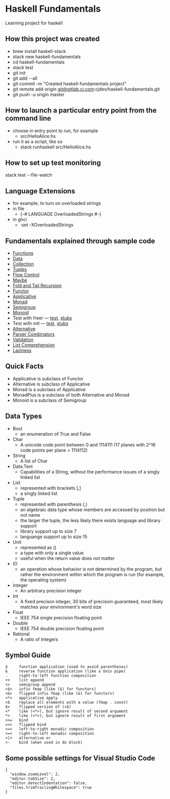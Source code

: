 # Haskell Fundamentals
Learning project for haskell

## How this project was created
- brew install haskell-stack
- stack new haskell-fundamentals
- cd haskell-fundamentals
- stack test
- git init
- git add --all
- git commit -m "Created haskell-fundamentals project"
- git remote add origin git@gitlab.cj.com:cjdev/haskell-fundamentals.git
- git push -u origin master

## How to launch a particular entry point from the command line
- choose in entry point to run, for example
    - src/HelloAlice.hs
- run it as a script, like so
    - stack runhaskell src/HelloAlice.hs

## How to set up test monitoring
stack test --file-watch

## Language Extensions
- for example, to turn on overloaded strings
- in file
    - {-# LANGUAGE OverloadedStrings #-}
- in ghci
    - :set -XOverloadedStrings

## Fundamentals explained through sample code
- [Functions](test/FunctionSpec.hs)
- [Data](test/DataSpec.hs)
- [Collection](test/CollectionSpec.hs)
- [Tuples](test/TuplesSpec.hs)
- [Flow Control](test/FlowControlSpec.hs)
- [Maybe](test/MaybeSpec.hs)
- [Fold and Tail Recursion](test/TypesOfLoopsSpec.hs)
- [Functor](test/FunctorSpec.hs)
- [Applicative](test/ApplicativeSpec.hs)
- [Monad](test/MonadSpec.hs)
- [Semigroup](test/SemigroupSpec.hs)
- [Monoid](test/MonoidSpec.hs)
- Test with freer — [test](test/Maintainability/Freer/MainSpec.hs), [stubs](test/Maintainability/Freer/Stubs.hs)
- Test with mtl — [test](test/Maintainability/MTL/MainSpec.hs), [stubs](test/Maintainability/MTL/Stubs.hs)
- [Alternative](test/AlternativeSpec.hs)
- [Parser Combinators](test/ParserCombinatorSpec.hs)
- [Validation](test/ValidationSpec.hs)
- [List Comprehension](test/ListComprehensionSpec.hs)
- [Laziness](test/LazinessSpec.hs)

## Quick Facts
- Applicative is subclass of Functor
- Alternative is subclass of Applicative
- Monad is a subclass of Applicative
- MonadPlus is a subclass of both Alternative and Monad
- Monoid is a subclass of Semigroup

## Data Types
- Bool
    - an enumeration of True and False
- Char
    - A unicode code point between 0 and 1114111 (17 planes with 2^16 code points per plane = 1114112)
- String
    - A list of Char
- Data.Text
    - Capabilities of a String, without the performance issues of a singly linked list
- List
    - represented with brackets [,]
    - a singly linked list
- Tuple
    - represented with parenthesis (,)
    - an algebraic data type whose members are accessed by position but not name
    - the larger the tuple, the less likely there exists language and library support
    - library support up to size 7
    - languange support up to size 15
- Unit
    - represented as ()
    - a type with only a single value
    - useful when the return value does not matter
- IO
    - an operation whose behavior is not determined by the program, but rather the environment within which the program is run (for example, the operating system)
- Integer
    - An arbitrary precision integer
- Int
    - A fixed precison integer, 30 bits of precision guaranteed, most likely matches your environment's word size
- Float
    - IEEE 754 single precision floating point
- Double
    - IEEE 754 double precision floating point
- Rational
    - A ratio of Integers

## Symbol Guide

    $     function application (used to avoid parentheses)
    &     reverse function application (like a Unix pipe)
    .     right-to-left function composition
    ++    list append
    <>    semigroup append
    <$>   infix fmap (like ($) for functors)
    <&>   flipped infix fmap (like (&) for functors)
    <*>   applicative apply
    <$    replace all elements with a value (fmap . const)
    $>    flipped version of (<$)
    <*    like (<*>), but ignore result of second argument
    *>    like (<*>), but ignore result of first argument
    >>=   bind
    =<<   flipped bind
    >=>   left-to-right monadic composition
    <=<   right-to-left monadic composition
    <|>   alternative or
    <-    bind (when used in do block)

## Some possible settings for Visual Studio Code
    {
      "window.zoomLevel": 2,
      "editor.tabSize": 2,
      "editor.detectIndentation": false,
      "files.trimTrailingWhitespace": true
    }

